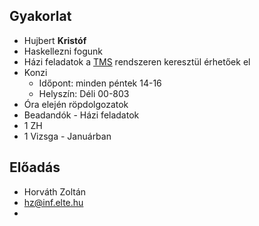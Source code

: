 ## Gyakorlat
- Hujbert **Kristóf**
- Haskellezni fogunk
- Házi feladatok a [TMS](https://tms.inf.elte.hu/) rendszeren keresztül érhetőek el
- Konzi
	- Időpont: minden péntek 14-16
	- Helyszín: Déli 00-803
- Óra elején röpdolgozatok
- Beadandók - Házi feladatok
- 1 ZH 
- 1 Vizsga - Januárban

## Előadás
- Horváth Zoltán
- hz@inf.elte.hu
- 
